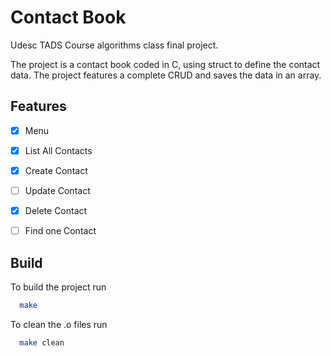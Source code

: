 # Contact Book

Udesc TADS Course algorithms class final project.

The project is a contact book coded in C, using struct to define the contact data.
The project features a complete CRUD and saves the data in an array.



## Features

- [x]  Menu
- [X]  List All Contacts
- [X]  Create Contact
- [ ]  Update Contact
- [X]  Delete Contact
- [ ]  Find one Contact



## Build

To build the project run

```bash
  make
```

To clean the .o files run
```bash 
  make clean
```
